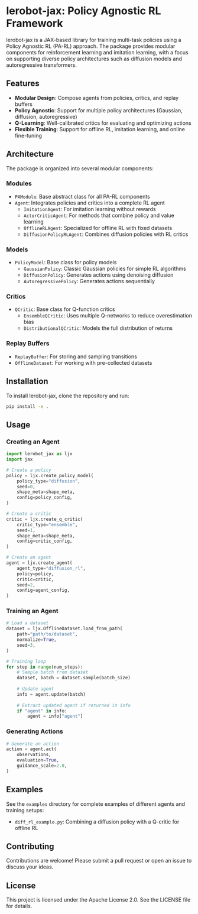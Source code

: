 # lerobot-jax: Policy Agnostic RL Framework

lerobot-jax is a JAX-based library for training multi-task policies using a Policy Agnostic RL (PA-RL) approach. The package provides modular components for reinforcement learning and imitation learning, with a focus on supporting diverse policy architectures such as diffusion models and autoregressive transformers.

## Features

- **Modular Design**: Compose agents from policies, critics, and replay buffers
- **Policy Agnostic**: Support for multiple policy architectures (Gaussian, diffusion, autoregressive)
- **Q-Learning**: Well-calibrated critics for evaluating and optimizing actions
- **Flexible Training**: Support for offline RL, imitation learning, and online fine-tuning

## Architecture

The package is organized into several modular components:

### Modules

- `PAModule`: Base abstract class for all PA-RL components
- `Agent`: Integrates policies and critics into a complete RL agent
  - `ImitationAgent`: For imitation learning without rewards
  - `ActorCriticAgent`: For methods that combine policy and value learning
  - `OfflineRLAgent`: Specialized for offline RL with fixed datasets
  - `DiffusionPolicyRLAgent`: Combines diffusion policies with RL critics

### Models

- `PolicyModel`: Base class for policy models
  - `GaussianPolicy`: Classic Gaussian policies for simple RL algorithms
  - `DiffusionPolicy`: Generates actions using denoising diffusion
  - `AutoregressivePolicy`: Generates actions sequentially

### Critics

- `QCritic`: Base class for Q-function critics
  - `EnsembleQCritic`: Uses multiple Q-networks to reduce overestimation bias
  - `DistributionalQCritic`: Models the full distribution of returns

### Replay Buffers

- `ReplayBuffer`: For storing and sampling transitions
- `OfflineDataset`: For working with pre-collected datasets

## Installation

To install lerobot-jax, clone the repository and run:

```bash
pip install -e .
```

## Usage

### Creating an Agent

```python
import lerobot_jax as ljx
import jax

# Create a policy
policy = ljx.create_policy_model(
    policy_type="diffusion",
    seed=0,
    shape_meta=shape_meta,
    config=policy_config,
)

# Create a critic
critic = ljx.create_q_critic(
    critic_type="ensemble",
    seed=1,
    shape_meta=shape_meta,
    config=critic_config,
)

# Create an agent
agent = ljx.create_agent(
    agent_type="diffusion_rl",
    policy=policy,
    critic=critic,
    seed=2,
    config=agent_config,
)
```

### Training an Agent

```python
# Load a dataset
dataset = ljx.OfflineDataset.load_from_path(
    path="path/to/dataset",
    normalize=True,
    seed=3,
)

# Training loop
for step in range(num_steps):
    # Sample batch from dataset
    dataset, batch = dataset.sample(batch_size)
    
    # Update agent
    info = agent.update(batch)
    
    # Extract updated agent if returned in info
    if "agent" in info:
        agent = info["agent"]
```

### Generating Actions

```python
# Generate an action
action = agent.act(
    observations,
    evaluation=True,
    guidance_scale=2.0,
)
```

## Examples

See the `examples` directory for complete examples of different agents and training setups:

- `diff_rl_example.py`: Combining a diffusion policy with a Q-critic for offline RL

## Contributing

Contributions are welcome! Please submit a pull request or open an issue to discuss your ideas.

## License

This project is licensed under the Apache License 2.0. See the LICENSE file for details. 


